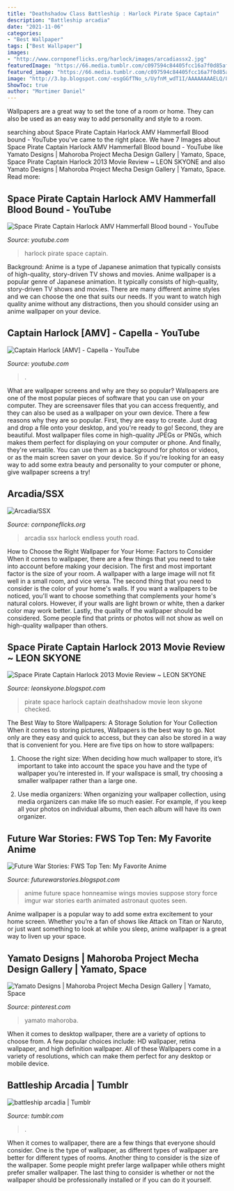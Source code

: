 ```yaml
---
title: "Deathshadow Class Battleship : Harlock Pirate Space Captain"
description: "Battleship arcadia"
date: "2021-11-06"
categories:
- "Best Wallpaper"
tags: ["Best Wallpaper"]
images:
- "http://www.cornponeflicks.org/harlock/images/arcadiassx2.jpg"
featuredImage: "https://66.media.tumblr.com/c097594c84405fcc16a7f0d85afd879c/tumblr_pw3tnwjojI1uceigqo7_r1_500.jpg"
featured_image: "https://66.media.tumblr.com/c097594c84405fcc16a7f0d85afd879c/tumblr_pw3tnwjojI1uceigqo7_r1_500.jpg"
image: "http://3.bp.blogspot.com/-esgGGfTNo_s/UyfnM_wdT1I/AAAAAAAAELQ/8Ni6A4vd1ts/s1600/vlcsnap-2014-03-18-12h20m53s230.png"
ShowToc: true
author: "Mortimer Daniel"
---
```



Wallpapers are a great way to set the tone of a room or home. They can also be used as an easy way to add personality and style to a room.

	

		
searching about Space Pirate Captain Harlock AMV Hammerfall Blood bound - YouTube you've came to the right place. We have 7 Images about Space Pirate Captain Harlock AMV Hammerfall Blood bound - YouTube like Yamato Designs | Mahoroba Project Mecha Design Gallery | Yamato, Space, Space Pirate Captain Harlock 2013 Movie Review ~ LEON SKYONE and also Yamato Designs | Mahoroba Project Mecha Design Gallery | Yamato, Space. Read more:
		
    
## Space Pirate Captain Harlock AMV Hammerfall Blood Bound - YouTube

<img loading=lazy src="https://i.ytimg.com/vi/uVho6XMd6q0/maxresdefault.jpg" onerror="this.onerror=null;this.src='https://tse4.mm.bing.net/th?id=OIP.04yah4-GKRDvtFcoAxc2UQHaEK&amp;pid=15.1';" alt="Space Pirate Captain Harlock AMV Hammerfall Blood bound - YouTube">

_Source: youtube.com_

>harlock pirate space captain. 

	

Background: Anime is a type of Japanese animation that typically consists of high-quality, story-driven TV shows and movies.
Anime wallpaper is a popular genre of Japanese animation. It typically consists of high-quality, story-driven TV shows and movies. There are many different anime styles and we can choose the one that suits our needs. If you want to watch high quality anime without any distractions, then you should consider using an anime wallpaper on your device.

    
## Captain Harlock [AMV] - Capella - YouTube

<img loading=lazy src="https://i.ytimg.com/vi/N0aOA8XEF7U/hqdefault.jpg" onerror="this.onerror=null;this.src='https://tse1.mm.bing.net/th?id=OIP.8wwfQOP9i8cwV-wHI5GJ2AHaFj&amp;pid=15.1';" alt="Captain Harlock [AMV] - Capella - YouTube">

_Source: youtube.com_

>. 

	

What are wallpaper screens and why are they so popular?
Wallpapers are one of the most popular pieces of software that you can use on your computer. They are screensaver files that you can access frequently, and they can also be used as a wallpaper on your own device. There a few reasons why they are so popular. First, they are easy to create. Just drag and drop a file onto your desktop, and you're ready to go! Second, they are beautiful. Most wallpaper files come in high-quality JPEGs or PNGs, which makes them perfect for displaying on your computer or phone. And finally, they're versatile. You can use them as a background for photos or videos, or as the main screen saver on your device. So if you're looking for an easy way to add some extra beauty and personality to your computer or phone, give wallpaper screens a try!

    
## Arcadia/SSX

<img loading=lazy src="http://www.cornponeflicks.org/harlock/images/arcadiassx2.jpg" onerror="this.onerror=null;this.src='https://tse4.mm.bing.net/th?id=OIP.jlaGLYgjJT1otraJhaVq5AHaFV&amp;pid=15.1';" alt="Arcadia/SSX">

_Source: cornponeflicks.org_

>arcadia ssx harlock endless youth road. 

	

How to Choose the Right Wallpaper for Your Home: Factors to Consider
When it comes to wallpaper, there are a few things that you need to take into account before making your decision. The first and most important factor is the size of your room. A wallpaper with a large image will not fit well in a small room, and vice versa. 
The second thing that you need to consider is the color of your home's walls. If you want a wallpapers to be noticed, you'll want to choose something that complements your home's natural colors. However, if your walls are light brown or white, then a darker color may work better. 
Lastly, the quality of the wallpaper should be considered. Some people find that prints or photos will not show as well on high-quality wallpaper than others.

    
## Space Pirate Captain Harlock 2013 Movie Review ~ LEON SKYONE

<img loading=lazy src="http://3.bp.blogspot.com/-esgGGfTNo_s/UyfnM_wdT1I/AAAAAAAAELQ/8Ni6A4vd1ts/s1600/vlcsnap-2014-03-18-12h20m53s230.png" onerror="this.onerror=null;this.src='https://tse2.mm.bing.net/th?id=OIP.RepO0BpwZJQUc2W2EdTpCAHaDF&amp;pid=15.1';" alt="Space Pirate Captain Harlock 2013 Movie Review ~ LEON SKYONE">

_Source: leonskyone.blogspot.com_

>pirate space harlock captain deathshadow movie leon skyone checked. 

	

The Best Way to Store Wallpapers: A Storage Solution for Your Collection
When it comes to storing pictures, Wallpapers is the best way to go. Not only are they easy and quick to access, but they can also be stored in a way that is convenient for you. Here are five tips on how to store wallpapers:
1) Choose the right size: When deciding how much wallpaper to store, it’s important to take into account the space you have and the type of wallpaper you’re interested in. If your wallspace is small, try choosing a smaller wallpaper rather than a large one.

2) Use media organizers: When organizing your wallpaper collection, using media organizers can make life so much easier. For example, if you keep all your photos on individual albums, then each album will have its own organizer.

    
## Future War Stories: FWS Top Ten: My Favorite Anime

<img loading=lazy src="https://2.bp.blogspot.com/-f7xIgl1ey-0/Um0vBPfYQsI/AAAAAAAAauA/5lk_A0sK6JI/s1600/honneamise142737.jpg" onerror="this.onerror=null;this.src='https://tse3.mm.bing.net/th?id=OIP.CjvxPEgXN3zPOUOtqGkhAgHaEc&amp;pid=15.1';" alt="Future War Stories: FWS Top Ten: My Favorite Anime">

_Source: futurewarstories.blogspot.com_

>anime future space honneamise wings movies suppose story force imgur war stories earth animated astronaut quotes seen. 

	

Anime wallpaper is a popular way to add some extra excitement to your home screen. Whether you’re a fan of shows like Attack on Titan or Naruto, or just want something to look at while you sleep, anime wallpaper is a great way to liven up your space.

    
## Yamato Designs | Mahoroba Project Mecha Design Gallery | Yamato, Space

<img loading=lazy src="https://i.pinimg.com/736x/c5/bf/c3/c5bfc38b921d494d9c35210d69f3148c--star-blazers-battleship.jpg" onerror="this.onerror=null;this.src='https://tse1.mm.bing.net/th?id=OIP.A0W73VggiCjw4wX3i-qJygHaFj&amp;pid=15.1';" alt="Yamato Designs | Mahoroba Project Mecha Design Gallery | Yamato, Space">

_Source: pinterest.com_

>yamato mahoroba. 

	

When it comes to desktop wallpaper, there are a variety of options to choose from. A few popular choices include: HD wallpaper, retina wallpaper, and high definition wallpaper. All of these Wallpapers come in a variety of resolutions, which can make them perfect for any desktop or mobile device. 

    
## Battleship Arcadia | Tumblr

<img loading=lazy src="https://66.media.tumblr.com/c097594c84405fcc16a7f0d85afd879c/tumblr_pw3tnwjojI1uceigqo7_r1_500.jpg" onerror="this.onerror=null;this.src='https://tse1.mm.bing.net/th?id=OIP.aFjmxkkTnqGbb6ElFUf5TwHaKk&amp;pid=15.1';" alt="battleship arcadia | Tumblr">

_Source: tumblr.com_

>. 

	

When it comes to wallpaper, there are a few things that everyone should consider. One is the type of wallpaper, as different types of wallpaper are better for different types of rooms. Another thing to consider is the size of the wallpaper. Some people might prefer large wallpaper while others might prefer smaller wallpaper. The last thing to consider is whether or not the wallpaper should be professionally installed or if you can do it yourself.

